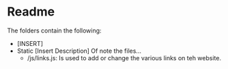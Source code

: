 # Readme

The folders contain the following:
- [INSERT]
- Static
  [Insert Description]
  Of note the files...
  - /js/links.js: Is used to add or change the various links on teh website.